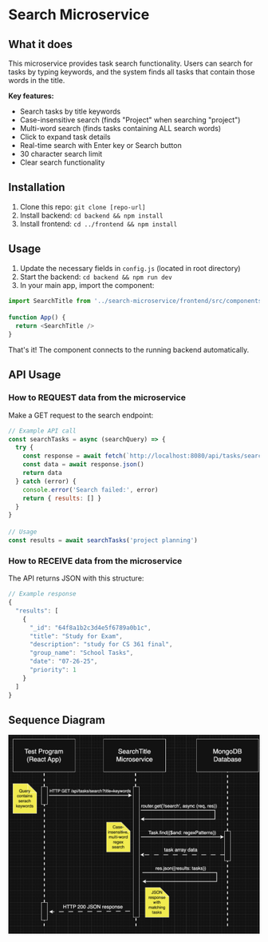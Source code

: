 # Search Microservice

## What it does
This microservice provides task search functionality. Users can search for tasks by typing keywords, and the system finds all tasks that contain those words in the title.

**Key features:**
- Search tasks by title keywords
- Case-insensitive search (finds "Project" when searching "project")
- Multi-word search (finds tasks containing ALL search words)
- Click to expand task details
- Real-time search with Enter key or Search button
- 30 character search limit
- Clear search functionality

## Installation
1. Clone this repo: `git clone [repo-url]`
2. Install backend: `cd backend && npm install`
3. Install frontend: `cd ../frontend && npm install`

## Usage
1. Update the necessary fields in `config.js` (located in root directory)
1. Start the backend: `cd backend && npm run dev`
2. In your main app, import the component:
```javascript
import SearchTitle from '../search-microservice/frontend/src/components/SearchTitle'

function App() {
  return <SearchTitle />
}
```

That's it! The component connects to the running backend automatically.

## API Usage

### How to REQUEST data from the microservice

Make a GET request to the search endpoint:

```javascript
// Example API call
const searchTasks = async (searchQuery) => {
  try {
    const response = await fetch(`http://localhost:8080/api/tasks/search?title=${encodeURIComponent(searchQuery)}`)
    const data = await response.json()
    return data
  } catch (error) {
    console.error('Search failed:', error)
    return { results: [] }
  }
}

// Usage
const results = await searchTasks('project planning')
```

### How to RECEIVE data from the microservice

The API returns JSON with this structure:

```javascript
// Example response
{
  "results": [
    {
      "_id": "64f8a1b2c3d4e5f6789a0b1c",
      "title": "Study for Exam",
      "description": "study for CS 361 final",
      "group_name": "School Tasks", 
      "date": "07-26-25",
      "priority": 1
    }
  ]
}
```

## Sequence Diagram
![UML Sequence Diagram](./UML.png)
